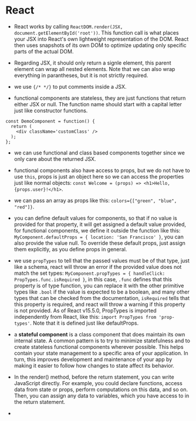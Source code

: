 # React

* React works by calling `ReactDOM.render(JSX, document.getElementById('root'))`. This function call is what places your JSX into React's own lightweight representation of the DOM. React then uses snapshots of its own DOM to optimize updating only specific parts of the actual DOM.

* Regarding JSX, it should only return a signle element, this parent element can wrap all nested elements. Note that we can also wrap everything in parantheses, but it is not strictly required.

* we use `{/* */}` to put comments inside a JSX.

* functional components are stateless, they are just functions that return either JSX or null. The function name should start with a capital letter just like constructor functions.

```
const DemoComponent = function() {
  return (
    <div className='customClass' />
  );
};
```

* we can use functional and class based components together since we only care about the returned JSX.

* functional components also have access to props, but we do not have to use `this`, props is just an object here so we can access the properties just like normal objects: `const Welcome = (props) => <h1>Hello, {props.user}!</h1>`.

* we can pass an array as props like this: `colors={["green", "blue", "red"]}`.

* you can define default values for components, so that if no value is provided for that property, it will get assigned a default value provided, for functional components, we define it outside the function like this: `MyComponent.defaultProps = { location: 'San Francisco' }`, you can also provide the value null. To override these default props, just assign them explicitly, as you define props in general.

* we use `propTypes` to tell that the passed values must be of that type, just like a schema, react will throw an error if the provided value does not match the set types: `MyComponent.propTypes = { handleClick: PropTypes.func.isRequired }`, in this case, `.func` defines that this property is of type function, you can replace it with the other primitive types like `.bool` if the value is expected to be a boolean, and many other types that can be checked from the documentation, `isRequired` tells that this property is required, and react will throw a warning if this property is not provided. As of React v15.5.0, PropTypes is imported independently from React, like this: `import PropTypes from 'prop-types'`. Note that it is defined just like defaultProps.

* a **stateful component** is a class component that does maintain its own internal state. A common pattern is to try to minimize statefulness and to create stateless functional components wherever possible. This helps contain your state management to a specific area of your application. In turn, this improves development and maintenance of your app by making it easier to follow how changes to state affect its behavior.

* In the render() method, before the return statement, you can write JavaScript directly. For example, you could declare functions, access data from state or props, perform computations on this data, and so on. Then, you can assign any data to variables, which you have access to in the return statement.

* 